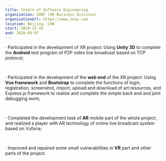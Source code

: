 ```yaml
---
title: Intern of Software Engineering
organization: SONY (XR Business Division)
organizationUrl: https://www.sony.com
location: Beijing, CHN
start: 2019-12-19
end: 2020-09-07
---
```



·	Participated in the development of XR project: Using **Unity 3D** to complete the **Android** test program of P2P video live broadcast based on TCP protocol;

<br>

·	Participated in the development of the **web end** of the XR project: Using **Vue framework** and **Bootstrap** to complete the functions of login, registration, screenshot, import, upload and download of art resources, and Express.js framework to realize and complete the simple back end and joint debugging work;

<br>

·	Completed the development task of **AR** mobile part of the whole project, and realized a player with AR technology of online live broadcast system based on Vuforia;

<br>

·	Improved and repaired some small vulnerabilities in **VR** part and other parts of the project.




<br>


